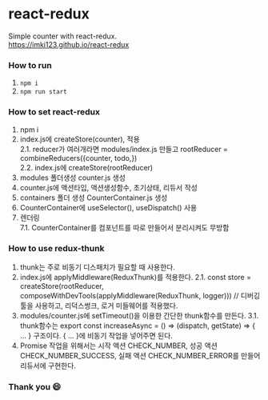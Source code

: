 # react-redux
Simple counter with react-redux.  
https://imki123.github.io/react-redux   

### How to run
1. ```npm i```
2. ```npm run start```

### How to set react-redux
1. npm i
2. index.js에 createStore(counter), <Provider store={store}> 적용  
2.1. reducer가 여러개라면 modules/index.js 만들고 rootReducer = combineReducers({counter, todo,})  
2.2. index.js에 createStore(rootReducer)
3. modules 폴더생성 counter.js 생성  
4. counter.js에 액션타입, 액션생성함수, 초기상태, 리듀서 작성  
5. containers 폴더 생성 CounterContainer.js 생성  
6. CounterContainer에 useSelector(), useDispatch() 사용  
7. <CounterContainer> 렌더링  
7.1. CounterContainer를 <Counter> 컴포넌트를 따로 만들어서 분리시켜도 무방함   

### How to use redux-thunk
1. thunk는 주로 비동기 디스패치가 필요할 때 사용한다.
2. index.js에 applyMiddleware(ReduxThunk)를 적용한다.
2.1. const store = createStore(rootReducer, composeWithDevTools(applyMiddleware(ReduxThunk, logger))) // 디버깅 툴을 사용하고, 리덕스썽크, 로거 미들웨어를 적용했다.  
3. modules/counter.js에 setTimeout()을 이용한 간단한 thunk함수를 만든다.
3.1. thunk함수는 export const increaseAsync = () => (dispatch, getState) => { ... } 구조이다. { ... }에 비동기 작업을 넣어주면 된다.
4. Promise 작업을 위해서는 시작 액션 CHECK_NUMBER, 성공 액션 CHECK_NUMBER_SUCCESS, 실패 액션 CHECK_NUMBER_ERROR를 만들어 리듀서에 구현한다.

### Thank you 😄
